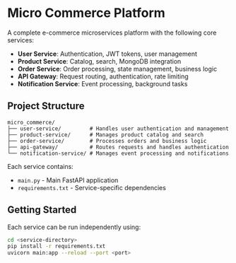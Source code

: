 # Micro Commerce Platform

A complete e-commerce microservices platform with the following core services:

- **User Service**: Authentication, JWT tokens, user management
- **Product Service**: Catalog, search, MongoDB integration
- **Order Service**: Order processing, state management, business logic
- **API Gateway**: Request routing, authentication, rate limiting
- **Notification Service**: Event processing, background tasks

## Project Structure

```
micro_commerce/
├── user-service/         # Handles user authentication and management
├── product-service/      # Manages product catalog and search
├── order-service/        # Processes orders and business logic
├── api-gateway/          # Routes requests and handles authentication
└── notification-service/ # Manages event processing and notifications
```

Each service contains:
- `main.py` - Main FastAPI application
- `requirements.txt` - Service-specific dependencies

## Getting Started

Each service can be run independently using:

```bash
cd <service-directory>
pip install -r requirements.txt
uvicorn main:app --reload --port <port>
```
